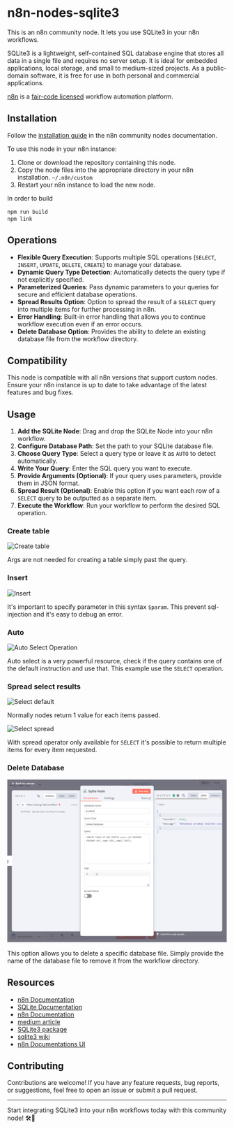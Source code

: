 # n8n-nodes-sqlite3

This is an n8n community node. It lets you use SQLite3 in your n8n workflows.

SQLite3 is a lightweight, self-contained SQL database engine that stores all data in a single file and requires no server setup. It is ideal for embedded applications, local storage, and small to medium-sized projects. As a public-domain software, it is free for use in both personal and commercial applications.

[n8n](https://n8n.io/) is a [fair-code licensed](https://docs.n8n.io/reference/license/) workflow automation platform.

## Installation

Follow the [installation guide](https://docs.n8n.io/integrations/community-nodes/installation/) in the n8n community nodes documentation.

To use this node in your n8n instance:

1. Clone or download the repository containing this node.
2. Copy the node files into the appropriate directory in your n8n installation. `~/.n8n/custom`
3. Restart your n8n instance to load the new node.

In order to build

```
npm run build
npm link
```

## Operations

- **Flexible Query Execution**: Supports multiple SQL operations (`SELECT`, `INSERT`, `UPDATE`, `DELETE`, `CREATE`) to manage your database.
- **Dynamic Query Type Detection**: Automatically detects the query type if not explicitly specified.
- **Parameterized Queries**: Pass dynamic parameters to your queries for secure and efficient database operations.
- **Spread Results Option**: Option to spread the result of a `SELECT` query into multiple items for further processing in n8n.
- **Error Handling**: Built-in error handling that allows you to continue workflow execution even if an error occurs.
- **Delete Database Option**: Provides the ability to delete an existing database file from the workflow directory.

## Compatibility

This node is compatible with all n8n versions that support custom nodes. Ensure your n8n instance is up to date to take advantage of the latest features and bug fixes.

## Usage

1. **Add the SQLite Node**: Drag and drop the SQLite Node into your n8n workflow.
2. **Configure Database Path**: Set the path to your SQLite database file.
3. **Choose Query Type**: Select a query type or leave it as `AUTO` to detect automatically.
4. **Write Your Query**: Enter the SQL query you want to execute.
5. **Provide Arguments (Optional)**: If your query uses parameters, provide them in JSON format.
6. **Spread Result (Optional)**: Enable this option if you want each row of a `SELECT` query to be outputted as a separate item.
7. **Execute the Workflow**: Run your workflow to perform the desired SQL operation.

### Create table

![Create table](images/create.png)

Args are not needed for creating a table simply past the query.

### Insert

![Insert](images/insert.png)

It's important to specify parameter in this syntax `$param`.
This prevent sql-injection and it's easy to debug an error.

### Auto

![Auto Select Operation](images/auto_select.png)

Auto select is a very powerful resource, check if the query contains one of the default instruction and use that.
This example use the `SELECT` operation.

### Spread select results

![Select default](images/select_default.png)

Normally nodes return 1 value for each items passed.

![Select spread](images/select_spread.png)

With spread operator only available for `SELECT` it's possible to return multiple items for every item requested.

### Delete Database

![Delete database](images/delete_db.png)

This option allows you to delete a specific database file. Simply provide the name of the database file to remove it from the workflow directory.

## Resources

- [n8n Documentation](https://docs.n8n.io/)
- [SQLite Documentation](https://www.sqlite.org/docs.html)
- [n8n Documentation](https://docs.n8n.io/integrations/creating-nodes/build/declarative-style-node/#step-35-add-operations)
- [medium article](https://medium.com/@tarikalaouimhamdi/how-to-create-your-own-n8n-node-package-f298675712f0)
- [SQLite3 package](https://www.npmjs.com/package/sqlite3)
- [sqlite3 wiki](https://github.com/TryGhost/node-sqlite3/wiki/API)
- [n8n Documentations UI](https://docs.n8n.io/integrations/creating-nodes/build/reference/ui-elements/#string)

## Contributing

Contributions are welcome! If you have any feature requests, bug reports, or suggestions, feel free to open an issue or submit a pull request.

---

Start integrating SQLite3 into your n8n workflows today with this community node! 🛠️🚀
